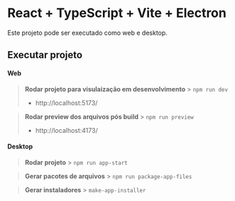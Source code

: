 # React + TypeScript + Vite + Electron

Este projeto pode ser executado como web e desktop.

## Executar projeto

#### Web

> **Rodar projeto para visulaização em desenvolvimento** > `npm run dev`
>
> - http://localhost:5173/

> **Rodar preview dos arquivos pós build** > `npm run preview`
>
> - http://localhost:4173/

#### Desktop

> **Rodar projeto** > `npm run app-start`

> **Gerar pacotes de arquivos** > `npm run package-app-files`

> **Gerar instaladores** > `make-app-installer`

